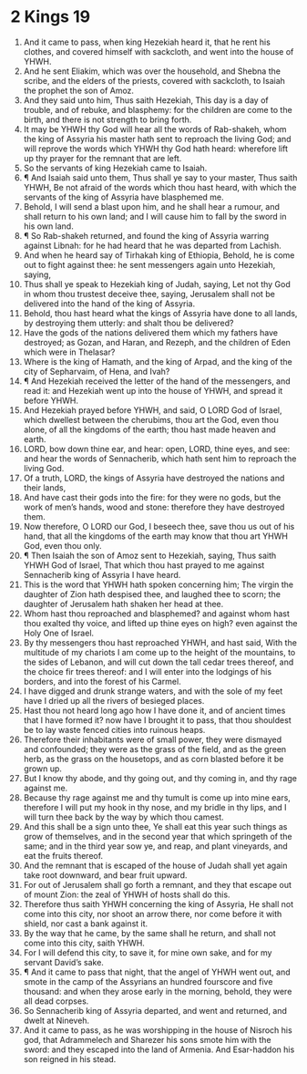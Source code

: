 ﻿# 2 Kings  19
1. And it came to pass, when king Hezekiah heard it, that he rent his clothes, and covered himself with sackcloth, and went into the house of YHWH. 
2. And he sent Eliakim, which was over the household, and Shebna the scribe, and the elders of the priests, covered with sackcloth, to Isaiah the prophet the son of Amoz. 
3. And they said unto him, Thus saith Hezekiah, This day is a day of trouble, and of rebuke, and blasphemy: for the children are come to the birth, and there is not strength to bring forth. 
4. It may be YHWH thy God will hear all the words of Rab-shakeh, whom the king of Assyria his master hath sent to reproach the living God; and will reprove the words which YHWH thy God hath heard: wherefore lift up thy prayer for the remnant that are left. 
5. So the servants of king Hezekiah came to Isaiah. 
6. ¶ And Isaiah said unto them, Thus shall ye say to your master, Thus saith YHWH, Be not afraid of the words which thou hast heard, with which the servants of the king of Assyria have blasphemed me. 
7. Behold, I will send a blast upon him, and he shall hear a rumour, and shall return to his own land; and I will cause him to fall by the sword in his own land. 
8. ¶ So Rab-shakeh returned, and found the king of Assyria warring against Libnah: for he had heard that he was departed from Lachish. 
9. And when he heard say of Tirhakah king of Ethiopia, Behold, he is come out to fight against thee: he sent messengers again unto Hezekiah, saying, 
10. Thus shall ye speak to Hezekiah king of Judah, saying, Let not thy God in whom thou trustest deceive thee, saying, Jerusalem shall not be delivered into the hand of the king of Assyria. 
11. Behold, thou hast heard what the kings of Assyria have done to all lands, by destroying them utterly: and shalt thou be delivered? 
12. Have the gods of the nations delivered them which my fathers have destroyed; as Gozan, and Haran, and Rezeph, and the children of Eden which were in Thelasar? 
13. Where is the king of Hamath, and the king of Arpad, and the king of the city of Sepharvaim, of Hena, and Ivah? 
14. ¶ And Hezekiah received the letter of the hand of the messengers, and read it: and Hezekiah went up into the house of YHWH, and spread it before YHWH. 
15. And Hezekiah prayed before YHWH, and said, O LORD God of Israel, which dwellest between the cherubims, thou art the God, even thou alone, of all the kingdoms of the earth; thou hast made heaven and earth. 
16. LORD, bow down thine ear, and hear: open, LORD, thine eyes, and see: and hear the words of Sennacherib, which hath sent him to reproach the living God. 
17. Of a truth, LORD, the kings of Assyria have destroyed the nations and their lands, 
18. And have cast their gods into the fire: for they were no gods, but the work of men’s hands, wood and stone: therefore they have destroyed them. 
19. Now therefore, O LORD our God, I beseech thee, save thou us out of his hand, that all the kingdoms of the earth may know that thou art YHWH God, even thou only. 
20. ¶ Then Isaiah the son of Amoz sent to Hezekiah, saying, Thus saith YHWH God of Israel, That which thou hast prayed to me against Sennacherib king of Assyria I have heard. 
21. This is the word that YHWH hath spoken concerning him; The virgin the daughter of Zion hath despised thee, and laughed thee to scorn; the daughter of Jerusalem hath shaken her head at thee. 
22. Whom hast thou reproached and blasphemed? and against whom hast thou exalted thy voice, and lifted up thine eyes on high? even against the Holy One of Israel. 
23. By thy messengers thou hast reproached YHWH, and hast said, With the multitude of my chariots I am come up to the height of the mountains, to the sides of Lebanon, and will cut down the tall cedar trees thereof, and the choice fir trees thereof: and I will enter into the lodgings of his borders, and into the forest of his Carmel. 
24. I have digged and drunk strange waters, and with the sole of my feet have I dried up all the rivers of besieged places. 
25. Hast thou not heard long ago how I have done it, and of ancient times that I have formed it? now have I brought it to pass, that thou shouldest be to lay waste fenced cities into ruinous heaps. 
26. Therefore their inhabitants were of small power, they were dismayed and confounded; they were as the grass of the field, and as the green herb, as the grass on the housetops, and as corn blasted before it be grown up. 
27. But I know thy abode, and thy going out, and thy coming in, and thy rage against me. 
28. Because thy rage against me and thy tumult is come up into mine ears, therefore I will put my hook in thy nose, and my bridle in thy lips, and I will turn thee back by the way by which thou camest. 
29. And this shall be a sign unto thee, Ye shall eat this year such things as grow of themselves, and in the second year that which springeth of the same; and in the third year sow ye, and reap, and plant vineyards, and eat the fruits thereof. 
30. And the remnant that is escaped of the house of Judah shall yet again take root downward, and bear fruit upward. 
31. For out of Jerusalem shall go forth a remnant, and they that escape out of mount Zion: the zeal of YHWH  of hosts shall do this. 
32. Therefore thus saith YHWH concerning the king of Assyria, He shall not come into this city, nor shoot an arrow there, nor come before it with shield, nor cast a bank against it. 
33. By the way that he came, by the same shall he return, and shall not come into this city, saith YHWH. 
34. For I will defend this city, to save it, for mine own sake, and for my servant David’s sake. 
35. ¶ And it came to pass that night, that the angel of YHWH went out, and smote in the camp of the Assyrians an hundred fourscore and five thousand: and when they arose early in the morning, behold, they were all dead corpses. 
36. So Sennacherib king of Assyria departed, and went and returned, and dwelt at Nineveh. 
37. And it came to pass, as he was worshipping in the house of Nisroch his god, that Adrammelech and Sharezer his sons smote him with the sword: and they escaped into the land of Armenia. And Esar-haddon his son reigned in his stead. 
